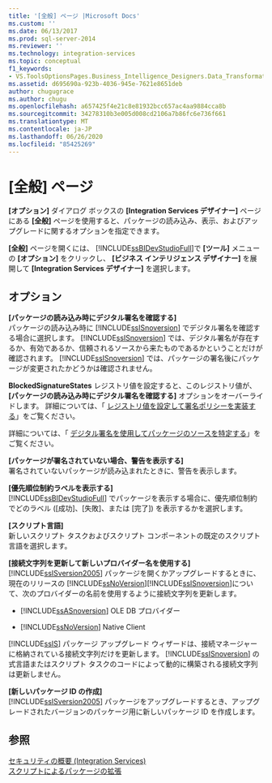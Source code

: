 ```yaml
---
title: '[全般] ページ |Microsoft Docs'
ms.custom: ''
ms.date: 06/13/2017
ms.prod: sql-server-2014
ms.reviewer: ''
ms.technology: integration-services
ms.topic: conceptual
f1_keywords:
- VS.ToolsOptionsPages.Business_Intelligence_Designers.Data_Transformation_Designers.General
ms.assetid: d695690a-923b-4036-945e-7621e8651deb
author: chugugrace
ms.author: chugu
ms.openlocfilehash: a657425f4e21c8e81932bcc657ac4aa9884cca8b
ms.sourcegitcommit: 34278310b3e005d008cd2106a7b86fc6e736f661
ms.translationtype: MT
ms.contentlocale: ja-JP
ms.lasthandoff: 06/26/2020
ms.locfileid: "85425269"
---
```

# <a name="general-page"></a>[全般] ページ
  **[オプション]** ダイアログ ボックスの **[Integration Services デザイナー]** ページにある **[全般]** ページを使用すると、パッケージの読み込み、表示、およびアップグレードに関するオプションを指定できます。  
  
 **[全般]** ページを開くには、 [!INCLUDE[ssBIDevStudioFull](../includes/ssbidevstudiofull-md.md)]で **[ツール]** メニューの **[オプション]** をクリックし、 **[ビジネス インテリジェンス デザイナー]** を展開して **[Integration Services デザイナー]** を選択します。  
  
## <a name="options"></a>オプション  
 **[パッケージの読み込み時にデジタル署名を確認する]**  
 パッケージの読み込み時に [!INCLUDE[ssISnoversion](../includes/ssisnoversion-md.md)] でデジタル署名を確認する場合に選択します。 [!INCLUDE[ssISnoversion](../includes/ssisnoversion-md.md)] では、デジタル署名が存在するか、有効であるか、信頼されるソースから来たものであるかということだけが確認されます。 [!INCLUDE[ssISnoversion](../includes/ssisnoversion-md.md)] では、パッケージの署名後にパッケージが変更されたかどうかは確認されません。  
  
 **BlockedSignatureStates** レジストリ値を設定すると、このレジストリ値が、 **[パッケージの読み込み時にデジタル署名を確認する]** オプションをオーバーライドします。 詳細については、「 [レジストリ値を設定して署名ポリシーを実装する](implement-a-signing-policy-by-setting-a-registry-value.md)」をご覧ください。  
  
 詳細については、「 [デジタル署名を使用してパッケージのソースを特定する](security/identify-the-source-of-packages-with-digital-signatures.md)」をご覧ください。  
  
 **[パッケージが署名されていない場合、警告を表示する]**  
 署名されていないパッケージが読み込まれたときに、警告を表示します。  
  
 **[優先順位制約ラベルを表示する]**  
 [!INCLUDE[ssBIDevStudioFull](../includes/ssbidevstudiofull-md.md)] でパッケージを表示する場合に、優先順位制約でどのラベル ([成功]、[失敗]、または [完了]) を表示するかを選択します。  
  
 **[スクリプト言語]**  
 新しいスクリプト タスクおよびスクリプト コンポーネントの既定のスクリプト言語を選択します。  
  
 **[接続文字列を更新して新しいプロバイダー名を使用する]**  
 [!INCLUDE[ssISversion2005](../includes/ssisversion2005-md.md)] パッケージを開くかアップグレードするときに、現在のリリースの [!INCLUDE[ssNoVersion](../includes/ssnoversion-md.md)][!INCLUDE[ssISnoversion](../includes/ssisnoversion-md.md)]について、次のプロバイダーの名前を使用するように接続文字列を更新します。  
  
-   [!INCLUDE[ssASnoversion](../includes/ssasnoversion-md.md)] OLE DB プロバイダー  
  
-   [!INCLUDE[ssNoVersion](../includes/ssnoversion-md.md)] Native Client  
  
 [!INCLUDE[ssIS](../includes/ssis-md.md)] パッケージ アップグレード ウィザードは、接続マネージャーに格納されている接続文字列だけを更新します。 [!INCLUDE[ssISnoversion](../includes/ssisnoversion-md.md)] の式言語またはスクリプト タスクのコードによって動的に構築される接続文字列は更新しません。  
  
 **[新しいパッケージ ID の作成]**  
 [!INCLUDE[ssISversion2005](../includes/ssisversion2005-md.md)] パッケージをアップグレードするとき、アップグレードされたバージョンのパッケージ用に新しいパッケージ ID を作成します。  
  
## <a name="see-also"></a>参照  
 [セキュリティの概要 &#40;Integration Services&#41;](security/security-overview-integration-services.md)   
 [スクリプトによるパッケージの拡張](extending-packages-scripting/extending-packages-with-scripting.md)  
  
  

